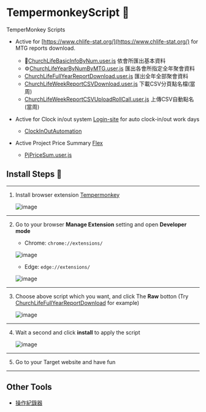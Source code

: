 # TempermonkeyScript 🐒
TemperMonkey Scripts

- Active for [https://www.chlife-stat.org/](https://www.chlife-stat.org/) for MTG reports download.
   - 👤[ChurchLifeBasicInfoByNum.user.js](https://github.com/Fi5herL/TempermonkeyScript/raw/refs/heads/main/ChurchLifeBasicInfoByNum.user.js) 依會所匯出基本資料
   - ⚙️[ChurchLifeYearByNumByMTG.user.js](https://github.com/Fi5herL/TempermonkeyScript/raw/refs/heads/main/ChurchLifeYearByNumByMTG.user.js) 匯出各會所指定全年聚會資料
   - [ChurchLifeFullYearReportDownload.user.js](https://github.com/Fi5herL/TempermonkeyScript/raw/refs/heads/main/ChurchLifeFullYearReportDownload.user.js) 匯出全年全部聚會資料
   - [ChurchLifeWeekReportCSVDownload.user.js](https://github.com/Fi5herL/TempermonkeyScript/raw/refs/heads/main/ChurchLifeWeekReportCSVDownload.user.js) 下載CSV分頁點名檔(當周)
   - [ChurchLifeWeekReportCSVUploadRollCall.user.js](https://github.com/Fi5herL/TempermonkeyScript/raw/refs/heads/main/ChurchLifeWeekReportCSVUploadRollCall.user.js) 上傳CSV自動點名(當周)

- Active for Clock in/out system [Login-site](https://fa-eups-saasfaprod1.fa.ocs.oraclecloud.com/) for auto clock-in/out work days
   - [ClockInOutAutomation]()

- Active Project Price Summary [Flex](https://portal.ul.com/Dashboard)
   - [PjPriceSum.user.js](https://github.com/Fi5herL/TempermonkeyScript/raw/refs/heads/main/PjPriceSum.user.js)
## Install Steps 👟

---

1. Install browser extension [Tempermonkey](https://www.tampermonkey.net/)

   ![image](https://github.com/user-attachments/assets/1bcbc6f9-3ad2-463e-8bfb-8b14f3156bda)

---

2. Go to your browser **Manage Extension** setting and open **Developer mode**

   - Chrome: ``` chrome://extensions/ ```
   
   ![image](https://github.com/user-attachments/assets/4f470393-e217-436a-8b95-02cd18ba6f3c)

   - Edge: ``` edge://extensions/ ```

   ![image](https://github.com/user-attachments/assets/399ebbaf-b8eb-49c6-a976-68fae908caac)

---

3. Choose above script which you want, and click The **Raw** botton (Try [ChurchLifeFullYearReportDownload](https://github.com/Fi5herL/TempermonkeyScript/blob/main/ChurchLifeFullYearReportDownload.user.js) for example)

   ![image](https://github.com/user-attachments/assets/00098465-2c61-4a2d-b239-c1399334a873)

---

4. Wait a second and click **install** to apply the script

   ![image](https://github.com/user-attachments/assets/1c72f724-ca68-4f8b-a977-058c3c9adf14)

---

5. Go to your Target website and have fun

---

## Other Tools

- [操作紀錄器](https://greasyfork.org/zh-CN/scripts/461403-%E6%93%8D%E4%BD%9C%E8%AE%B0%E5%BD%95%E5%99%A8)
